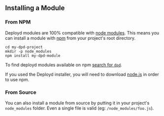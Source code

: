 <!--{
  title: 'Installing a Module',
  tags: ['installing', 'module']
}-->

## Installing a Module

### From NPM

Deployd modules are 100% compatible with [node modules](http://npmjs.org). This means you can install a module with [npm](http://npmjs.org) from your project's root directory.

    cd my-dpd-project
    mkdir -p node_modules
    npm install my-dpd-module

To find deployd modules available on npm [search for `dpd`](https://encrypted.google.com/search?q=dpd&q=site:npmjs.org&hl=en).

If you used the Deployd installer, you will need to download [node.js](http://nodejs.org/download/) in order to use npm.

### From Source
    
You can also install a module from source by putting it in your project's `node_modules` folder. Even a single file is valid (eg: `/node_modules/foo.js`).

 